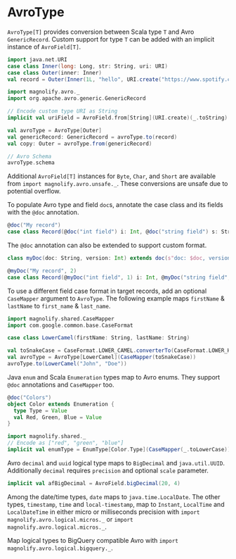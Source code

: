 AvroType
========

`AvroType[T]` provides conversion between Scala type `T` and Avro `GenericRecord`. Custom support for type `T` can be added with an implicit instance of `AvroField[T]`.

```scala
import java.net.URI
case class Inner(long: Long, str: String, uri: URI)
case class Outer(inner: Inner)
val record = Outer(Inner(1L, "hello", URI.create("https://www.spotify.com")))

import magnolify.avro._
import org.apache.avro.generic.GenericRecord

// Encode custom type URI as String
implicit val uriField = AvroField.from[String](URI.create)(_.toString)

val avroType = AvroType[Outer]
val genericRecord: GenericRecord = avroType.to(record)
val copy: Outer = avroType.from(genericRecord)

// Avro Schema
avroType.schema
```

Additional `AvroField[T]` instances for `Byte`, `Char`, and `Short` are available from `import magnolify.avro.unsafe._`. These conversions are unsafe due to potential overflow.

To populate Avro type and field `doc`s, annotate the case class and its fields with the `@doc` annotation.

```scala
@doc("My record")
case class Record(@doc("int field") i: Int, @doc("string field") s: String)
```

The `@doc` annotation can also be extended to support custom format.

```scala
class myDoc(doc: String, version: Int) extends doc(s"doc: $doc, version: $version")

@myDoc("My record", 2)
case class Record(@myDoc("int field", 1) i: Int, @myDoc("string field", 2) s: String)
```

To use a different field case format in target records, add an optional `CaseMapper` argument to `AvroType`. The following example maps `firstName` & `lastName` to `first_name` & `last_name`.

```scala
import magnolify.shared.CaseMapper
import com.google.common.base.CaseFormat

case class LowerCamel(firstName: String, lastName: String)

val toSnakeCase = CaseFormat.LOWER_CAMEL.converterTo(CaseFormat.LOWER_HYPHEN).convert _
val avroType = AvroType[LowerCamel](CaseMapper(toSnakeCase))
avroType.to(LowerCamel("John", "Doe"))
```
Java `enum` and Scala `Enumeration` types map to Avro enums. They support `@doc` annotations and `CaseMapper` too.

```scala
@doc("Colors")
object Color extends Enumeration {
  type Type = Value
  val Red, Green, Blue = Value
}

import magnolify.shared._
// Encode as ["red", "green", "blue"]
implicit val enumType = EnumType[Color.Type](CaseMapper(_.toLowerCase))
```

Avro `decimal` and `uuid` logical type maps to `BigDecimal` and `java.util.UUID`. Additionally `decimal` requires `precision` and optional `scale` parameter.

```scala
implicit val afBigDecimal = AvroField.bigDecimal(20, 4)
```

Among the date/time types, `date` maps to `java.time.LocalDate`. The other types, `timestamp`, `time` and `local-timestamp`, map to `Instant`, `LocalTime` and `LocalDateTime` in either micro or milliseconds precision with `import magnolify.avro.logical.micros._` or `import magnolify.avro.logical.micros._`.

Map logical types to BigQuery compatible Avro with `import magnolify.avro.logical.bigquery._`.
